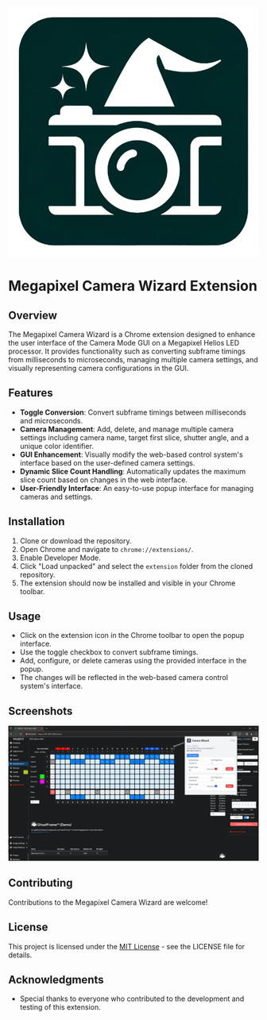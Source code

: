 ![Megapixel Camera Wizard Logo](extension/images/icon128.png)

# Megapixel Camera Wizard Extension

## Overview
The Megapixel Camera Wizard is a Chrome extension designed to enhance the user interface of the Camera Mode GUI on a Megapixel Helios LED processor. It provides functionality such as converting subframe timings from milliseconds to microseconds, managing multiple camera settings, and visually representing camera configurations in the GUI.

## Features
- **Toggle Conversion**: Convert subframe timings between milliseconds and microseconds.
- **Camera Management**: Add, delete, and manage multiple camera settings including camera name, target first slice, shutter angle, and a unique color identifier.
- **GUI Enhancement**: Visually modify the web-based control system's interface based on the user-defined camera settings.
- **Dynamic Slice Count Handling**: Automatically updates the maximum slice count based on changes in the web interface.
- **User-Friendly Interface**: An easy-to-use popup interface for managing cameras and settings.

## Installation
1. Clone or download the repository.
2. Open Chrome and navigate to `chrome://extensions/`.
3. Enable Developer Mode.
4. Click "Load unpacked" and select the `extension` folder from the cloned repository.
5. The extension should now be installed and visible in your Chrome toolbar.

## Usage
- Click on the extension icon in the Chrome toolbar to open the popup interface.
- Use the toggle checkbox to convert subframe timings.
- Add, configure, or delete cameras using the provided interface in the popup.
- The changes will be reflected in the web-based camera control system's interface.

## Screenshots
![Megapixel Camera Wizard Screenshot](screenshot.png)

## Contributing
Contributions to the Megapixel Camera Wizard are welcome!

## License
This project is licensed under the [MIT License](LICENSE) - see the LICENSE file for details.

## Acknowledgments
- Special thanks to everyone who contributed to the development and testing of this extension.
